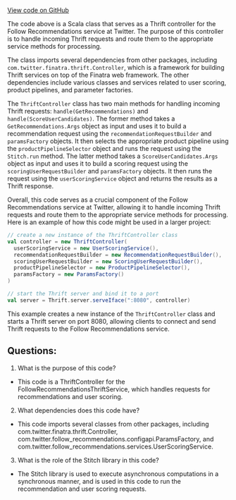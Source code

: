 [View code on GitHub](https://github.com/misbahsy/the-algorithm/follow-recommendations-service/server/src/main/scala/com/twitter/follow_recommendations/controllers/ThriftController.scala)

The code above is a Scala class that serves as a Thrift controller for the Follow Recommendations service at Twitter. The purpose of this controller is to handle incoming Thrift requests and route them to the appropriate service methods for processing. 

The class imports several dependencies from other packages, including `com.twitter.finatra.thrift.Controller`, which is a framework for building Thrift services on top of the Finatra web framework. The other dependencies include various classes and services related to user scoring, product pipelines, and parameter factories. 

The `ThriftController` class has two main methods for handling incoming Thrift requests: `handle(GetRecommendations)` and `handle(ScoreUserCandidates)`. The former method takes a `GetRecommendations.Args` object as input and uses it to build a recommendation request using the `recommendationRequestBuilder` and `paramsFactory` objects. It then selects the appropriate product pipeline using the `productPipelineSelector` object and runs the request using the `Stitch.run` method. The latter method takes a `ScoreUserCandidates.Args` object as input and uses it to build a scoring request using the `scoringUserRequestBuilder` and `paramsFactory` objects. It then runs the request using the `userScoringService` object and returns the results as a Thrift response.

Overall, this code serves as a crucial component of the Follow Recommendations service at Twitter, allowing it to handle incoming Thrift requests and route them to the appropriate service methods for processing. Here is an example of how this code might be used in a larger project:

```scala
// create a new instance of the ThriftController class
val controller = new ThriftController(
  userScoringService = new UserScoringService(),
  recommendationRequestBuilder = new RecommendationRequestBuilder(),
  scoringUserRequestBuilder = new ScoringUserRequestBuilder(),
  productPipelineSelector = new ProductPipelineSelector(),
  paramsFactory = new ParamsFactory()
)

// start the Thrift server and bind it to a port
val server = Thrift.server.serveIface(":8080", controller)
``` 

This example creates a new instance of the `ThriftController` class and starts a Thrift server on port 8080, allowing clients to connect and send Thrift requests to the Follow Recommendations service.
## Questions: 
 1. What is the purpose of this code?
- This code is a ThriftController for the FollowRecommendationsThriftService, which handles requests for recommendations and user scoring.

2. What dependencies does this code have?
- This code imports several classes from other packages, including com.twitter.finatra.thrift.Controller, com.twitter.follow_recommendations.configapi.ParamsFactory, and com.twitter.follow_recommendations.services.UserScoringService.

3. What is the role of the Stitch library in this code?
- The Stitch library is used to execute asynchronous computations in a synchronous manner, and is used in this code to run the recommendation and user scoring requests.